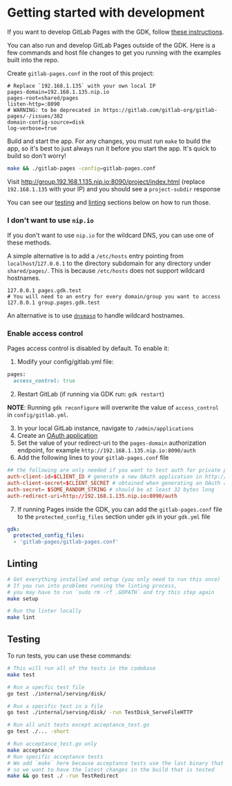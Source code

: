 # Getting started with development

If you want to develop GitLab Pages with the GDK, follow [these instructions](https://gitlab.com/gitlab-org/gitlab-development-kit/blob/master/doc/howto/pages.md).

You can also run and develop GitLab Pages outside of the GDK. Here is a few commands and host file changes to get you running with the examples built into the repo.

Create `gitlab-pages.conf` in the root of this project:

```
# Replace `192.168.1.135` with your own local IP
pages-domain=192.168.1.135.nip.io
pages-root=shared/pages
listen-http=:8090
# WARNING: to be deprecated in https://gitlab.com/gitlab-org/gitlab-pages/-/issues/382
domain-config-source=disk
log-verbose=true
```

Build and start the app. For any changes, you must run `make` to build the app, so it's best to just always run it before you start the app. It's quick to build so don't worry!

```sh
make && ./gitlab-pages -config=gitlab-pages.conf
```

Visit http://group.192.168.1.135.nip.io:8090/project/index.html (replace `192.168.1.135` with your IP) and you should see a
`project-subdir` response

You can see our [testing](#testing) and [linting](#linting) sections below on how to run those.

### I don't want to use `nip.io`

If you don't want to use `nip.io` for the wildcard DNS, you can use one of these methods.

A simple alternative is to add a `/etc/hosts` entry pointing from `localhost`/`127.0.0.1` to the directory subdomain for any directory under `shared/pages/`.
This is because `/etc/hosts` does not support wildcard hostnames.

```
127.0.0.1 pages.gdk.test
# You will need to an entry for every domain/group you want to access
127.0.0.1 group.pages.gdk.test
```

An alternative is to use [`dnsmasq`](https://wiki.debian.org/dnsmasq) to handle wildcard hostnames.


### Enable access control

Pages access control is disabled by default. To enable it:

1. Modify your config/gitlab.yml file:

```rb
pages:
  access_control: true
```

2. Restart GitLab (if running via GDK run: `gdk restart`)

**NOTE**:
Running `gdk reconfigure` will overwrite the value of `access_control` in `config/gitlab.yml`.

3. In your local GitLab instance, navigate to `/admin/applications`
4. Create an [OAuth application](https://docs.gitlab.com/ee/integration/oauth_provider.html#add-an-application-through-the-profile)
5. Set the value of your redirect-uri to the `pages-domain` authorization endpoint, for example `http://192.168.1.135.nip.io:8090/auth`
6. Add the following lines to your `gitlab-pages.conf` file

```conf
## the following are only needed if you want to test auth for private projects
auth-client-id=$CLIENT_ID # generate a new OAuth application in http://127.0.0.1:3000/admin/applications
auth-client-secret=$CLIENT_SECRET # obtained when generating an OAuth application
auth-secret= $SOME_RANDOM_STRING # should be at least 32 bytes long
auth-redirect-uri=http://192.168.1.135.nip.io:8090/auth
```

7. If running Pages inside the GDK, you can add the `gitlab-pages.conf` file to the `protected_config_files` section under `gdk` in your `gdk.yml` file

```yaml
gdk:
  protected_config_files:
  - 'gitlab-pages/gitlab-pages.conf'
```

## Linting

```sh
# Get everything installed and setup (you only need to run this once)
# If you run into problems running the linting process,
# you may have to run `sudo rm -rf .GOPATH` and try this step again
make setup

# Run the linter locally
make lint
```

## Testing

To run tests, you can use these commands:

```sh
# This will run all of the tests in the codebase
make test

# Run a specfic test file
go test ./internal/serving/disk/

# Run a specific test in a file
go test ./internal/serving/disk/ -run TestDisk_ServeFileHTTP

# Run all unit tests except acceptance_test.go
go test ./... -short

# Run acceptance_test.go only
make acceptance
# Run specific acceptance tests
# We add `make` here because acceptance tests use the last binary that was compiled,
# so we want to have the latest changes in the build that is tested
make && go test ./ -run TestRedirect
```
